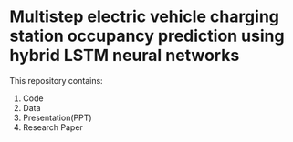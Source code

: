 # Multistep electric vehicle charging station occupancy prediction using hybrid LSTM neural networks
This repository contains:
1. Code 
2. Data
3. Presentation(PPT)
4. Research Paper

